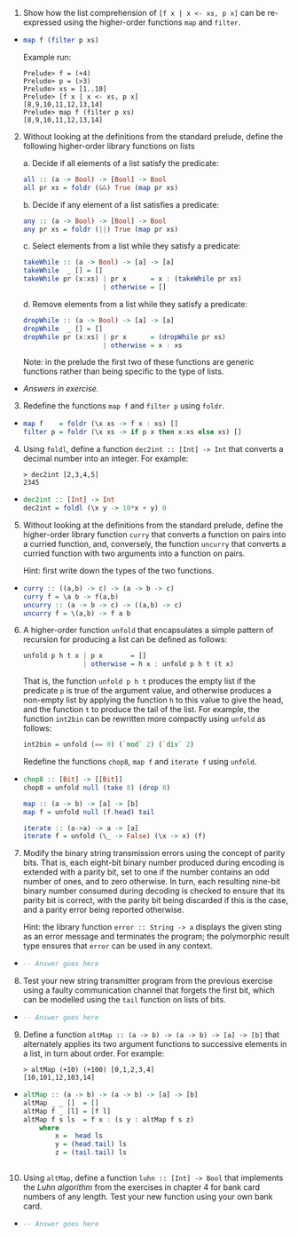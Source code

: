 1. Show how the list comprehension of `[f x | x <- xs, p x]` can be re-expressed using the higher-order functions `map` and `filter`.

  * ```haskell
    map f (filter p xs)
    ```

    Example run:

    ```
    Prelude> f = (+4)
    Prelude> p = (>3)
    Prelude> xs = [1..10]
    Prelude> [f x | x <- xs, p x]
    [8,9,10,11,12,13,14]
    Prelude> map f (filter p xs)
    [8,9,10,11,12,13,14]
    ```

2. Without looking at the definitions from the standard prelude, define the following higher-order library functions on lists

    a. Decide if all elements of a list satisfy the predicate:

    ```haskell
    all :: (a -> Bool) -> [Bool] -> Bool
    all pr xs = foldr (&&) True (map pr xs)    
    ```

    b. Decide if any element of a list satisfies a predicate:
    
    ```haskell
    any :: (a -> Bool) -> [Bool] -> Bool
    any pr xs = foldr (||) True (map pr xs)
    ```

    c. Select elements from a list while they satisfy a predicate:

    ```haskell
    takeWhile :: (a -> Bool) -> [a] -> [a]
    takeWhile  _ [] = []
    takeWhile pr (x:xs) | pr x      = x : (takeWhile pr xs)
                        | otherwise = []
    ```

    d. Remove elements from a list while they satisfy a predicate:

    ```haskell
    dropWhile :: (a -> Bool) -> [a] -> [a]
    dropWhile  _ [] = []
    dropWhile pr (x:xs) | pr x      = (dropWhile pr xs)
                        | otherwise = x : xs
    ```

    Note: in the prelude the first two of these functions are generic functions rather than being specific to the type of lists.

  * *Answers in exercise.*

3. Redefine the functions `map f` and `filter p` using `foldr`.

  * ```haskell
    map f    = foldr (\x xs -> f x : xs) []
    filter p = foldr (\x xs -> if p x then x:xs else xs) []
    ```

4. Using `foldl`, define a function `dec2int :: [Int] -> Int` that converts a decimal number into an integer. For example:

    ```
    > dec2int [2,3,4,5]
    2345
    ```

  * ```haskell
    dec2int :: [Int] -> Int
    dec2int = foldl (\x y -> 10*x + y) 0
    ```

5. Without looking at the definitions from the standard prelude, define the higher-order library function `curry` that converts a function on pairs into a curried function, and, conversely, the function `uncurry` that converts a curried function with two arguments into a function on pairs.

    Hint: first write down the types of the two functions.

  * ```haskell
    curry :: ((a,b) -> c) -> (a -> b -> c)
    curry f = \a b -> f(a,b)
    uncurry :: (a -> b -> c) -> ((a,b) -> c)
    uncurry f = \(a,b) -> f a b
    ```

6. A higher-order function `unfold` that encapsulates a simple pattern of recursion for producing a list can be defined as follows:

    ```haskell
    unfold p h t x | p x       = []
                   | otherwise = h x : unfold p h t (t x) 
    ```

    That is, the function `unfold p h t` produces the empty list if the predicate `p` is true of the argument value, and otherwise produces a non-empty list by applying the function `h` to this value to give the head, and the function `t` to produce the tail of the list. For example, the function `int2bin` can be rewritten more compactly using `unfold` as follows:

    ```haskell
    int2bin = unfold (== 0) (`mod` 2) (`div` 2)
    ```

    Redefine the functions `chop8`, `map f` and `iterate f` using `unfold`.

  * ```haskell
    chop8 :: [Bit] -> [[Bit]]
    chop8 = unfold null (take 8) (drop 8)

    map :: (a -> b) -> [a] -> [b]
    map f = unfold null (f.head) tail
    
    iterate :: (a->a) -> a -> [a]
    iterate f = unfold (\_ -> False) (\x -> x) (f)
    ```

7. Modify the binary string transmission errors using the concept of parity bits. That is, each eight-bit binary number produced during encoding is extended with a parity bit, set to one if the number contains an odd number of ones, and to zero otherwise. In turn, each resulting nine-bit binary number consumed during decoding is checked to ensure that its parity bit is correct, with the parity bit being discarded if this is the case, and a parity error being reported otherwise.

    Hint: the library function `error :: String -> a` displays the given sting as an error message and terminates the program; the polymorphic result type ensures that `error` can be used in any context.

  * ```haskell
    -- Answer goes here
    ```

8. Test your new string transmitter program from the previous exercise using a faulty communication channel that forgets the first bit, which can be modelled using the `tail` function on lists of bits.

  * ```haskell
    -- Answer goes here
    ```

9. Define a function `altMap :: (a -> b) -> (a -> b) -> [a] -> [b]` that alternately applies its two argument functions to successive elements in a list, in turn about order. For example:

    ```
    > altMap (+10) (+100) [0,1,2,3,4]
    [10,101,12,103,14]
    ```
  * ```haskell
    altMap :: (a -> b) -> (a -> b) -> [a] -> [b]
    altMap _ _ []  = []
    altMap f _ [l] = [f l]
    altMap f s ls  = f x : (s y : altMap f s z)
        where
            x =  head ls
            y = (head.tail) ls
            z = (tail.tail) ls
                            
    ```

10. Using `altMap`, define a function `luhn :: [Int] -> Bool` that implements the *Luhn algorithm* from the exercises in chapter 4 for bank card numbers of any length. Test your new function using your own bank card.
  * ```haskell
    -- Answer goes here
    ```

